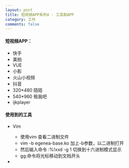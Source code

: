 ```yaml
---
layout: post
title: 短视频APP系列4 - 工具和APP
category: 工作
comments: false
---
```


#### 短视频APP：
* 快手
* 美拍
* VUE
* 小影
* 火山小视频
* 抖音
* 320*480 陌陌
* 540*960 租我吧
* ijkplayer


#### 使用到的工具

* Vim
	* 使用vim 查看二进制文件 
	* vim -b egenea-base.ko   加上-b参数，以二进制打开
	* 然后输入命令  :%!xxd -g 1  切换到十六进制模式显示
	* gg:命令将光标移动到文档开头
	
* 
